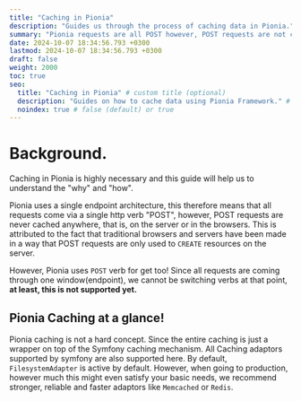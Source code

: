 ```yaml
---
title: "Caching in Pionia"
description: "Guides us through the process of caching data in Pionia."
summary: "Pionia requests are all POST however, POST requests are not cached yet some may be getting data, this guides shows us how to cache requests."
date: 2024-10-07 18:34:56.793 +0300
lastmod: 2024-10-07 18:34:56.793 +0300
draft: false
weight: 2000
toc: true
seo:
  title: "Caching in Pionia" # custom title (optional)
  description: "Guides on how to cache data using Pionia Framework." # custom description (recommended)
  noindex: true # false (default) or true
---
```


# Background.

Caching in Pionia is highly necessary and this guide will help us to understand the "why" and "how".

Pionia uses a single endpoint architecture, this therefore means that all requests come via a single http verb "POST", however,
POST requests are never cached anywhere, that is, on the server or in the browsers. This is attributed to the fact that
traditional browsers and servers have been made in a way that POST requests are only used to `CREATE` resources on the server.

However, Pionia uses `POST` verb for get too! Since all requests are coming through one window(endpoint), we cannot be switching verbs at
that point, <b>at least, this is not supported yet.</b>

## Pionia Caching at a glance!

Pionia caching is not a hard concept. Since the entire caching is just a wrapper on top of the Symfony caching mechanism.
All Caching adaptors supported by symfony are also supported here. By default, `FilesystemAdapter` is active by default.
However, when going to production, however much this might even satisfy your basic needs, we recommend stronger, reliable and faster adaptors
like `Memcached` or `Redis`.
